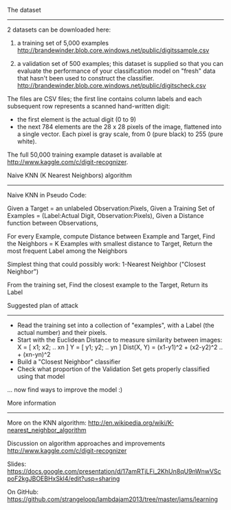 The dataset
*************

2 datasets can be downloaded here:

1) a training set of 5,000 examples
http://brandewinder.blob.core.windows.net/public/digitssample.csv

2) a validation set of 500 examples; this dataset is supplied so that
you can evaluate the performance of your classification model on
"fresh" data that hasn't been used to construct the classifier.
http://brandewinder.blob.core.windows.net/public/digitscheck.csv

The files are CSV files; the first line contains column labels and
each subsequent row represents a scanned hand-written digit:

* the first element is the actual digit (0 to 9)
* the next 784 elements are the 28 x 28 pixels of the image, flattened
  into a single vector. Each pixel is gray scale, from 0 (pure black) to 255 (pure white).

The full 50,000 training example dataset is available at http://www.kaggle.com/c/digit-recognizer.


Naive KNN (K Nearest Neighbors) algorithm
********************************************

Naive KNN in Pseudo Code:

  Given a Target = an unlabeled Observation:Pixels,
  Given a Training Set of Examples = (Label:Actual Digit, Observation:Pixels),
  Given a Distance function between Observations,

  For every Example, compute Distance between Example and Target,
  Find the Neighbors = K Examples with smallest distance to Target,
  Return the most frequent Label among the Neighbors

Simplest thing that could possibly work: 1-Nearest Neighbor ("Closest Neighbor")

  From the training set,
  Find the closest example to the Target,
  Return its Label


Suggested plan of attack
**************************

- Read the training set into a collection of "examples", with a Label (the actual number) and their pixels.
- Start with the Euclidean Distance to measure similarity between images:
  X = [ x1; x2; .. xn ]
  Y = [ y1; y2; .. yn ]
  Dist(X, Y) = (x1-y1)^2 + (x2-y2)^2 .. + (xn-yn)^2
- Build a "Closest Neighbor" classifier
- Check what proportion of the Validation Set gets properly classified using that model

... now find ways to improve the model :)

More information
******************

More on the KNN algorithm:
http://en.wikipedia.org/wiki/K-nearest_neighbor_algorithm

Discussion on algorithm approaches and improvements
http://www.kaggle.com/c/digit-recognizer

Slides:
https://docs.google.com/presentation/d/17amRTjLFi_2KhUn8qU9nWnwVScpoF2kgJBOEBHxSkl4/edit?usp=sharing

On GitHub:
https://github.com/strangeloop/lambdajam2013/tree/master/jams/learning